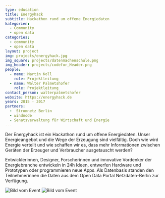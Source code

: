 ```yaml
---
type: education
title: Energyhack
subtitle: Hackathon rund um offene Energiedaten
kategorien:
  - Community
  - open data
categories:
  - community
  - open data
layout: project
img: projects/energyhack.jpg
img_square: projects/datenmachenschule.png
img_header: projects/codefor_Header.png
people:
  - name: Martin Koll
    role: Projektleitung
  - name: Walter Palmetshofer
    role: Projektleitung
contact_person: walterpalmetshofer
website: https://energyhack.de
years: 2015 - 2017
partners:
  -  Stromnetz Berlin
  - windnode
  - Senatsverwaltung für Wirtschaft und Energie
---
```


Der Energyhack ist ein Hackathon rund um offene Energiedaten. Unser Energieangebot und die Wege der Erzeugung sind vielfältig. Doch wie wird Energie verteilt und wie schaffen wir es, dass mehr Informationen zwischen Geräten der Erzeuger und Verbraucher ausgetauscht werden? 

Entwicklerinnen, Designer, Forscherinnen und innovative Vordenker der Energiebranche entwickeln in 24h Ideen, entwerfen Hardware und Prototypen oder programmieren neue Apps. Als Datenbasis standen den Teilnehmerinnen die Daten aus dem Open Data Portal Netzdaten-Berlin zur Verfügung.

<div class="two-img">
  <img alt="Bild vom Event" src="/files/projects/energyhack_img_1.jpg">
  <img alt="Bild vom Event" src="/files/projects/energyhack_img_2.jpg">
</div>
